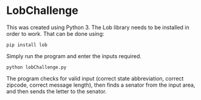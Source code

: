 # LobChallenge
This was created using Python 3. The Lob library needs to be installed in order to work. That can be done using:

`pip install lob`

Simply run the program and enter the inputs required.

`python lobChallenge.py`

The program checks for valid input (correct state abbreviation, correct zipcode, correct message length), then finds a senator from the input area, and then sends the letter to the senator. 
